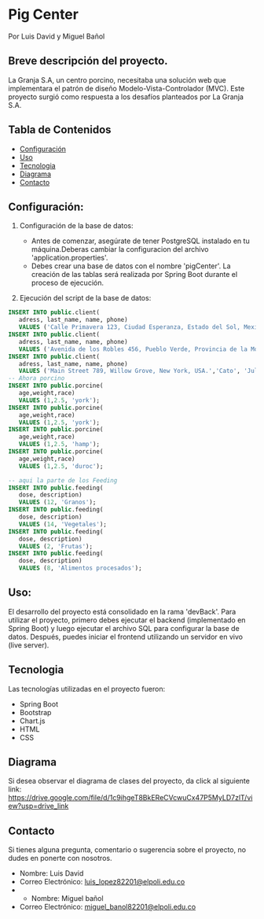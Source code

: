 # Pig Center
Por 
Luis David y
Miguel Bañol

 ## Breve descripción del proyecto.


La Granja S.A, un centro porcino, necesitaba una solución web que implementara el patrón de diseño Modelo-Vista-Controlador (MVC). Este proyecto surgió como respuesta a los desafíos planteados por La Granja S.A.

## Tabla de Contenidos

- [Configuración](#configuración)
- [Uso](#uso)
- [Tecnologia](#Tecnologia)
- [Diagrama](#Diagrama)
- [Contacto](#contacto)

## Configuración:

1. Configuración de la base de datos:
   - Antes de comenzar, asegúrate de tener PostgreSQL instalado en tu máquina.Deberas cambiar la configuracion del archivo 'application.properties'.
   - Debes crear una base de datos con el nombre 'pigCenter'. La creación de las tablas será realizada por Spring Boot durante el proceso de ejecución.

2. Ejecución del script de la base de datos:

 ```sql
INSERT INTO public.client(
	adress, last_name, name, phone)
	VALUES ('Calle Primavera 123, Ciudad Esperanza, Estado del Sol, Mexico.','Lopez', 'David','3504792685');
INSERT INTO public.client(
	adress, last_name, name, phone)
	VALUES ('Avenida de los Robles 456, Pueblo Verde, Provincia de la Montana, Espana.','Aurelius', 'Marcus','3504788182');
INSERT INTO public.client(
 	adress, last_name, name, phone)
	VALUES ('Main Street 789, Willow Grove, New York, USA.','Cato', 'Julius','3504792777');
-- Ahora porcino
INSERT INTO public.porcine(
	age,weight,race)
	VALUES (1,2.5, 'york');
INSERT INTO public.porcine(
	age,weight,race)
	VALUES (1,2.5, 'york');
INSERT INTO public.porcine(
	age,weight,race)
	VALUES (1,2.5, 'hamp');
INSERT INTO public.porcine(
	age,weight,race)
	VALUES (1,2.5, 'duroc');

-- aqui la parte de los Feeding
INSERT INTO public.feeding(
	dose, description)
	VALUES (12, 'Granos');
INSERT INTO public.feeding(
	dose, description)
	VALUES (14, 'Vegetales');
INSERT INTO public.feeding(
	dose, description)
	VALUES (2, 'Frutas');
INSERT INTO public.feeding(
	dose, description)
	VALUES (8, 'Alimentos procesados');
```
## Uso:
El desarrollo del proyecto está consolidado en la rama 'devBack'. Para utilizar el proyecto, primero debes ejecutar el backend (implementado en Spring Boot) y luego ejecutar el archivo SQL para configurar la base de datos. Después, puedes iniciar el frontend utilizando un servidor en vivo (live server).

## Tecnologia
Las tecnologías utilizadas en el proyecto fueron:

- Spring Boot
- Bootstrap
- Chart.js
- HTML
- CSS

## Diagrama
Si desea observar el diagrama de clases del proyecto, da click al siguiente link:
https://drive.google.com/file/d/1c9ihgeT8BkEReCVcwuCx47P5MyLD7zlT/view?usp=drive_link


## Contacto

Si tienes alguna pregunta, comentario o sugerencia sobre el proyecto, no dudes en ponerte con nosotros.

- Nombre: Luis David
- Correo Electrónico: luis_lopez82201@elpoli.edu.co
- - Nombre: Miguel bañol
- Correo Electrónico: miguel_banol82201@elpoli.edu.co

